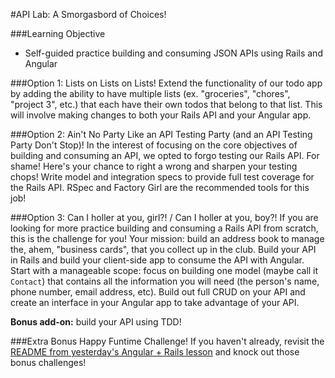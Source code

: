#API Lab: A Smorgasbord of Choices!

###Learning Objective
* Self-guided practice building and consuming JSON APIs using Rails and Angular

###Option 1: Lists on Lists on Lists!
Extend the functionality of our todo app by adding the ability to have multiple lists (ex. "groceries", "chores", "project 3", etc.) that each have their own todos that belong to that list. This will involve making changes to both your Rails API and your Angular app.

###Option 2: Ain't No Party Like an API Testing Party (and an API Testing Party Don't Stop)!
In the interest of focusing on the core objectives of building and consuming an API, we opted to forgo testing our Rails API. For shame! Here's your chance to right a wrong and sharpen your testing chops! Write model and integration specs to provide full test coverage for the Rails API. RSpec and Factory Girl are the recommended tools for this job!

###Option 3: Can I holler at you, girl?! / Can I holler at you, boy?!
If you are looking for more practice building and consuming a Rails API from scratch, this is the challenge for you! Your mission: build an address book to manage the, ahem, "business cards", that you collect up in the club. Build your API in Rails and build your client-side app to consume the API with Angular. Start with a manageable scope: focus on building one model (maybe call it `Contact`) that contains all the information you will need (the person's name, phone number, email address, etc). Build out full CRUD on your API and create an interface in your Angular app to take advantage of your API.

**Bonus add-on:** build your API using TDD!

###Extra Bonus Happy Funtime Challenge! 
If you haven't already, revisit the [README from yesterday's Angular + Rails lesson](https://github.com/ga-students/WDI_LA_15/tree/master/09-week/todo_app-ANGULAR_RAILS) and knock out those bonus challenges!

